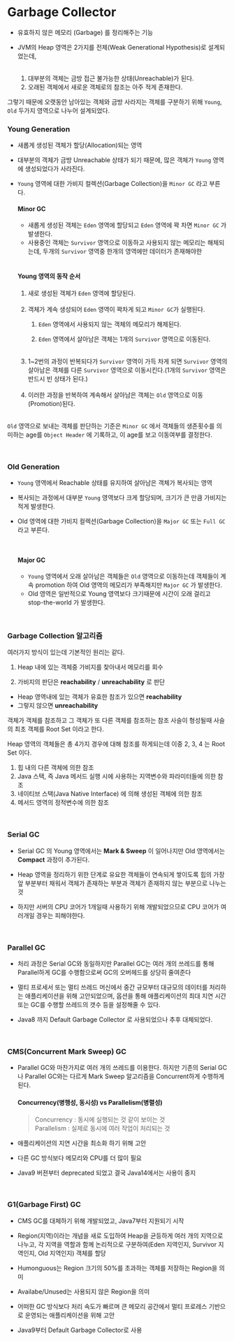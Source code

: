 # Garbage Collector

- 유효하지 않은 메모리 (Garbage) 를 정리해주는 기능
- JVM의 Heap 영역은 2가지를 전제(Weak Generational Hypothesis)로 설계되었는데,
  
    <br>
  
    1. 대부분의 객체는 금방 접근 불가능한 상태(Unreachable)가 된다.
    2. 오래된 객체에서 새로운 객체로의 참조는 아주 적게 존재한다.

그렇기 때문에 오랫동안 남아있는 객체와 금방 사라지는 객체를 구분하기 위해 `Young`, `Old` 두가지 영역으로 나누어 설계되었다.


### Young Generation

- 새롭게 생성된 객체가 할당(Allocation)되는 영역
- 대부분의 객체가 금방 Unreachable 상태가 되기 때문에, 많은 객체가 `Young` 영역에 생성되었다가 사라진다.
- `Young` 영역에 대한 가비지 컬렉션(Garbage Collection)을 `Minor GC` 라고 부른다.

    #### Minor GC
    - 새롭게 생성된 객체는 `Eden` 영역에 할당되고 `Eden` 영역에 꽉 차면 `Minor GC` 가 발생한다.
    - 사용중인 객체는 `Survivor` 영역으로 이동하고 사용되지 않는 메모리는 해체되는데, 두개의 `Survivor` 영역중 한개의 영역에만 데이터가 존재해야한

    <br>

    #### Young 영역의 동작 순서
    1. 새로 생성된 객체가 `Eden` 영역에 할당된다.
    
    <br>
    
    2. 객체가 계속 생성되어 `Eden` 영역이 꽉차게 되고 `Minor GC`가 실행된다.
        1. `Eden` 영역에서 사용되지 않는 객체의 메모리가 해제된다.

        2. `Eden` 영역에서 살아남은 객체는 1개의 `Survivor` 영역으로 이동된다.
    
    <br>
  
    3. 1~2번의 과정이 반복되다가 `Survivor` 영역이 가득 차게 되면 `Survivor` 영역의 살아남은 객체를 다른 `Survivor` 영역으로 이동시킨다.(1개의 `Survivor` 영역은 반드시 빈 상태가 된다.)

    <br>       

    4. 이러한 과정을 반복하여 계속해서 살아남은 객체는 `Old` 영역으로 이동(Promotion)된다.

    <br>

`Old` 영역으로 보내는 객체를 판단하는 기준은 `Minor GC` 에서 객체들의 생존횟수를 의미하는 age를 `Object Header` 에 기록하고, 이 age를 보고 이동여부를 결정한다.

<br>

### Old Generation

- `Young` 영역에서 Reachable 상태를 유지하여 살아남은 객체가 복사되는 영역
- 복사되는 과정에서 대부분 `Young` 영역보다 크게 할당되며, 크기가 큰 만큼 가비지는 적게 발생한다.
- Old 영역에 대한 가비지 컬렉션(Garbage Collection)을 `Major GC` 또는 `Full GC`라고 부른다. 

    <br>    

    #### Major GC
    - `Young` 영역에서 오래 살아남은 객체들은 `Old` 영역으로 이동하는데 객체들이 계속 promotion 하여 Old 영역의 메모리가 부족해지만 `Major GC` 가 발생한다. 
    - Old 영역은 일반적으로 Young 영역보다 크기때문에 시간이 오래 걸리고 stop-the-world 가 발생한다.


<br>

### Garbage Collection 알고리즘
여러가지 방식이 있는데 기본적인 원리는 같다.

1. Heap 내에 있는 객체중 가비지를 찾아내서 메모리를 회수
   

2. 가비지의 판단은 **reachability** / **unreachability** 로 판단
- Heap 영역내에 있는 객체가 유효한 참조가 있으면 **reachability**
- 그렇지 않으면 **unreachability**

객체가 객체를 참조하고 그 객체가 또 다른 객체를 참조하는 참조 사슬이 형성될때 사슬의 최초 객체를 Root Set 이라고 한다.

Heap 영역의 객체들은 총 4가지 경우에 대해 참조를 하게되는데 이중 2, 3, 4 는 Root Set 이다.

1. 힙 내의 다른 객체에 의한 참조
2. Java 스택, 즉 Java 메서드 실행 시에 사용하는 지역변수와 파라미터들에 의한 참조
3. 네이티브 스택(Java Native Interface) 에 의해 생성된 객체에 의한 참조
4. 메서드 영역의 정적변수에 의한 참조

<br>

### Serial GC

- Serial GC 의 Young 영역에서는 **Mark & Sweep** 이 일어나지만 Old 영역에서는 **Compact** 과정이 추가된다.  
  

- Heap 영역을 정리하기 위한 단계로 유요한 객체들이 연속되게 쌓이도록 힙의 가장 앞 부분부터 채워서 객체가 존재하는 부분과 객체가 존재하지 않는 부분으로 나누는 것
  

- 하지만 서버의 CPU 코어가 1개일때 사용하기 위해 개발되었으므로 CPU 코어가 여러개일 경우는 피해야한다.  

<br>

### Parallel GC

- 처리 과정은 Serial GC와 동일하지만 Parallel GC는 여러 개의 쓰레드를 통해 Parallel하게 GC를 수행함으로써 GC의 오버헤드를 상당히 줄여준다
  

- 멀티 프로세서 또는 멀티 쓰레드 머신에서 중간 규모부터 대규모의 데이터를 처리하는 애플리케이션을 위해 고안되었으며, 옵션을 통해 애플리케이션의 최대 지연 시간 또는 GC를 수행할 쓰레드의 갯수 등을 설정해줄 수 있다.
  

- Java8 까지 Default Garbage Collector 로 사용되었으나 추후 대체되었다.

<br>

### CMS(Concurrent Mark Sweep) GC

- Parallel GC와 마찬가지로 여러 개의 쓰레드를 이용한다. 하지만 기존의 Serial GC나 Parallel GC와는 다르게 Mark Sweep 알고리즘을 Concurrent하게 수행하게 된다.

  #### Concurrency(병행성, 동시성) vs Parallelism(병렬성)
  > Concurrency : 동시에 실행되는 것 같이 보이는 것                                                                      
  > Parallelism : 실제로 동시에 여러 작업이 처리되는 것

- 애플리케이션의 지연 시간을 최소화 하기 위해 고안
  

- 다른 GC 방식보다 메모리와 CPU를 더 많이 필요
  

- Java9 버젼부터 deprecated 되었고 결국 Java14에서는 사용이 중지

<br>

### G1(Garbage First) GC

- CMS GC를 대체하기 위해 개발되었고, Java7부터 지원되기 시작
  

- Region(지역)이라는 개념을 새로 도입하여 Heap을 균등하게 여러 개의 지역으로 나누고, 각 지역을 역할과 함께 논리적으로 구분하여(Eden 지역인지, Survivor 지역인지, Old 지역인지) 객체를 할당


- Humonguous는 Region 크기의 50%를 초과하는 객체를 저장하는 Region을 의미
  

- Availabe/Unused는 사용되지 않은 Region을 의미
  

- 어떠한 GC 방식보다 처리 속도가 빠르며 큰 메모리 공간에서 멀티 프로레스 기반으로 운영되는 애플리케이션을 위해 고안
  

- Java9부터 Default Garbage Collector로 사용


<br><br>

